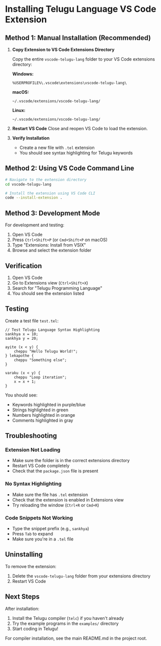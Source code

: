 # Installing Telugu Language VS Code Extension

## Method 1: Manual Installation (Recommended)

1. **Copy Extension to VS Code Extensions Directory**
   
   Copy the entire `vscode-telugu-lang` folder to your VS Code extensions directory:

   **Windows:**
   ```
   %USERPROFILE%\.vscode\extensions\vscode-telugu-lang\
   ```

   **macOS:**
   ```
   ~/.vscode/extensions/vscode-telugu-lang/
   ```

   **Linux:**
   ```
   ~/.vscode/extensions/vscode-telugu-lang/
   ```

2. **Restart VS Code**
   Close and reopen VS Code to load the extension.

3. **Verify Installation**
   - Create a new file with `.tel` extension
   - You should see syntax highlighting for Telugu keywords

## Method 2: Using VS Code Command Line

```bash
# Navigate to the extension directory
cd vscode-telugu-lang

# Install the extension using VS Code CLI
code --install-extension .
```

## Method 3: Development Mode

For development and testing:

1. Open VS Code
2. Press `Ctrl+Shift+P` (or `Cmd+Shift+P` on macOS)
3. Type "Extensions: Install from VSIX"
4. Browse and select the extension folder

## Verification

1. Open VS Code
2. Go to Extensions view (`Ctrl+Shift+X`)
3. Search for "Telugu Programming Language"
4. You should see the extension listed

## Testing

Create a test file `test.tel`:

```telugu
// Test Telugu Language Syntax Highlighting
sankhya x = 10;
sankhya y = 20;

ayite (x < y) {
    cheppu "Hello Telugu World!";
} lekapothe {
    cheppu "Something else";
}

varaku (x < y) {
    cheppu "Loop iteration";
    x = x + 1;
}
```

You should see:
- Keywords highlighted in purple/blue
- Strings highlighted in green
- Numbers highlighted in orange
- Comments highlighted in gray

## Troubleshooting

### Extension Not Loading
- Make sure the folder is in the correct extensions directory
- Restart VS Code completely
- Check that the `package.json` file is present

### No Syntax Highlighting
- Make sure the file has `.tel` extension
- Check that the extension is enabled in Extensions view
- Try reloading the window (`Ctrl+R` or `Cmd+R`)

### Code Snippets Not Working
- Type the snippet prefix (e.g., `sankhya`)
- Press `Tab` to expand
- Make sure you're in a `.tel` file

## Uninstalling

To remove the extension:
1. Delete the `vscode-telugu-lang` folder from your extensions directory
2. Restart VS Code

## Next Steps

After installation:
1. Install the Telugu compiler (`telc`) if you haven't already
2. Try the example programs in the `examples/` directory
3. Start coding in Telugu!

For compiler installation, see the main README.md in the project root.